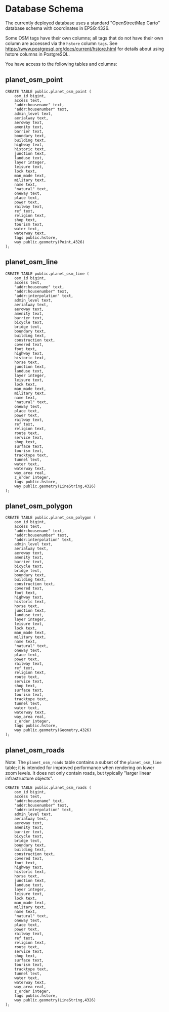 # Database Schema

The currently deployed database uses a standard "OpenStreetMap Carto"
database schema with coordinates in EPSG:4326.

Some OSM tags have their own columns; all tags that do not have their
own column are accessed via the `hstore` column `tags`. See https://www.postgresql.org/docs/current/hstore.html for details about using hstore columns in PostgreSQL.

You have access to the following tables and columns:

## planet_osm_point

    CREATE TABLE public.planet_osm_point (
        osm_id bigint,
        access text,
        "addr:housename" text,
        "addr:housenumber" text,
        admin_level text,
        aerialway text,
        aeroway text,
        amenity text,
        barrier text,
        boundary text,
        building text,
        highway text,
        historic text,
        junction text,
        landuse text,
        layer integer,
        leisure text,
        lock text,
        man_made text,
        military text,
        name text,
        "natural" text,
        oneway text,
        place text,
        power text,
        railway text,
        ref text,
        religion text,
        shop text,
        tourism text,
        water text,
        waterway text,
        tags public.hstore,
        way public.geometry(Point,4326)
    );

## planet_osm_line

    CREATE TABLE public.planet_osm_line (
        osm_id bigint,
        access text,
        "addr:housename" text,
        "addr:housenumber" text,
        "addr:interpolation" text,
        admin_level text,
        aerialway text,
        aeroway text,
        amenity text,
        barrier text,
        bicycle text,
        bridge text,
        boundary text,
        building text,
        construction text,
        covered text,
        foot text,
        highway text,
        historic text,
        horse text,
        junction text,
        landuse text,
        layer integer,
        leisure text,
        lock text,
        man_made text,
        military text,
        name text,
        "natural" text,
        oneway text,
        place text,
        power text,
        railway text,
        ref text,
        religion text,
        route text,
        service text,
        shop text,
        surface text,
        tourism text,
        tracktype text,
        tunnel text,
        water text,
        waterway text,
        way_area real,
        z_order integer,
        tags public.hstore,
        way public.geometry(LineString,4326)
    );


## planet_osm_polygon

    CREATE TABLE public.planet_osm_polygon (
        osm_id bigint,
        access text,
        "addr:housename" text,
        "addr:housenumber" text,
        "addr:interpolation" text,
        admin_level text,
        aerialway text,
        aeroway text,
        amenity text,
        barrier text,
        bicycle text,
        bridge text,
        boundary text,
        building text,
        construction text,
        covered text,
        foot text,
        highway text,
        historic text,
        horse text,
        junction text,
        landuse text,
        layer integer,
        leisure text,
        lock text,
        man_made text,
        military text,
        name text,
        "natural" text,
        oneway text,
        place text,
        power text,
        railway text,
        ref text,
        religion text,
        route text,
        service text,
        shop text,
        surface text,
        tourism text,
        tracktype text,
        tunnel text,
        water text,
        waterway text,
        way_area real,
        z_order integer,
        tags public.hstore,
        way public.geometry(Geometry,4326)
    );

## planet_osm_roads

Note: The `planet_osm_roads` table contains a subset of the `planet_osm_line`
table; it is intended for improved performance when rendering on lower zoom 
levels. It does not only contain roads, but typically "larger linear 
infrastructure objects". 

    CREATE TABLE public.planet_osm_roads (
        osm_id bigint,
        access text,
        "addr:housename" text,
        "addr:housenumber" text,
        "addr:interpolation" text,
        admin_level text,
        aerialway text,
        aeroway text,
        amenity text,
        barrier text,
        bicycle text,
        bridge text,
        boundary text,
        building text,
        construction text,
        covered text,
        foot text,
        highway text,
        historic text,
        horse text,
        junction text,
        landuse text,
        layer integer,
        leisure text,
        lock text,
        man_made text,
        military text,
        name text,
        "natural" text,
        oneway text,
        place text,
        power text,
        railway text,
        ref text,
        religion text,
        route text,
        service text,
        shop text,
        surface text,
        tourism text,
        tracktype text,
        tunnel text,
        water text,
        waterway text,
        way_area real,
        z_order integer,
        tags public.hstore,
        way public.geometry(LineString,4326)
    );

